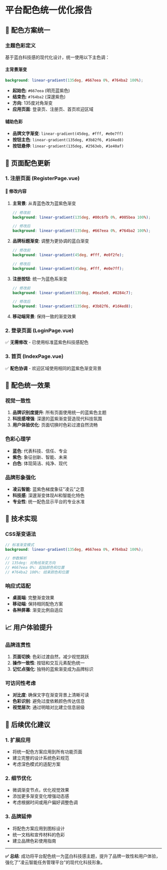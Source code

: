# 平台配色统一优化报告

## 🎨 配色方案统一

### 主题色彩定义

基于蓝白科技感的现代化设计，统一使用以下主色调：

#### 主背景渐变

```scss
background: linear-gradient(135deg, #667eea 0%, #764ba2 100%);
```

- **起始色**: `#667eea` (明亮蓝紫色)
- **结束色**: `#764ba2` (深邃紫色)
- **方向**: 135度对角渐变
- **应用页面**: 登录页、注册页、首页欢迎区域

#### 辅助色彩

- **品牌文字渐变**: `linear-gradient(45deg, #fff, #e0e7ff)`
- **按钮主色**: `linear-gradient(135deg, #3b82f6, #1d4ed8)`
- **按钮悬停**: `linear-gradient(135deg, #2563eb, #1e40af)`

## 📱 页面配色更新

### 1. 注册页面 (RegisterPage.vue)

#### 🔧 修改内容

1. **主背景**: 从青蓝色改为蓝紫色渐变

    ```scss
    // 修改前
    background: linear-gradient(135deg, #00c6fb 0%, #005bea 100%);

    // 修改后
    background: linear-gradient(135deg, #667eea 0%, #764ba2 100%);
    ```

2. **品牌标题渐变**: 调整为更协调的蓝白渐变

    ```scss
    // 修改前
    background: linear-gradient(45deg, #fff, #e0f2fe);

    // 修改后
    background: linear-gradient(45deg, #fff, #e0e7ff);
    ```

3. **注册按钮**: 统一为蓝色系渐变

    ```scss
    // 修改前
    background: linear-gradient(135deg, #0ea5e9, #0284c7);

    // 修改后
    background: linear-gradient(135deg, #3b82f6, #1d4ed8);
    ```

4. **移动端背景**: 保持一致的渐变效果

### 2. 登录页面 (LoginPage.vue)

✅ **无需修改** - 已使用标准蓝紫色科技感配色

### 3. 首页 (IndexPage.vue)

✅ **配色协调** - 欢迎区域使用相同的蓝紫色渐变背景

## 🎯 配色统一效果

### 视觉一致性

1. **品牌识别度提升**: 所有页面使用统一的蓝紫色主题
2. **科技感增强**: 深邃的蓝紫渐变营造现代科技氛围
3. **用户体验优化**: 页面切换时色彩过渡自然流畅

### 色彩心理学

- **蓝色**: 代表科技、信任、专业
- **紫色**: 象征创新、智能、未来
- **白色**: 体现简洁、纯净、现代

### 品牌形象强化

- **凌云智能**: 蓝紫色梯度象征"凌云"之意
- **科技感**: 深邃渐变体现AI和智能化特色
- **专业性**: 统一配色显示平台的专业水准

## 🔧 技术实现

### CSS渐变语法

```scss
// 标准渐变模式
background: linear-gradient(135deg, #667eea 0%, #764ba2 100%);

// 参数解析
// 135deg: 对角线渐变方向
// #667eea 0%: 起始颜色和位置
// #764ba2 100%: 结束颜色和位置
```

### 响应式适配

- **桌面端**: 完整渐变效果
- **移动端**: 保持相同配色方案
- **各种屏幕**: 渐变比例自适应

## 📈 用户体验提升

### 品牌连贯性

1. **页面切换**: 色彩过渡自然，减少视觉跳跃
2. **操作一致性**: 按钮和交互元素配色统一
3. **记忆点强化**: 独特的蓝紫渐变成为品牌标识

### 可访问性考虑

- **对比度**: 确保文字在渐变背景上清晰可读
- **色彩识别**: 避免过度依赖颜色传达信息
- **视觉层次**: 通过明暗对比建立信息层级

## 🚀 后续优化建议

### 1. 扩展应用

- 将统一配色方案应用到所有功能页面
- 建立完整的设计系统色彩规范
- 考虑深色模式的适配方案

### 2. 细节优化

- 微调渐变节点，优化视觉效果
- 添加更多渐变变化增强动态感
- 考虑根据时间或用户偏好调整色调

### 3. 品牌延伸

- 将配色方案应用到图标设计
- 统一文档和宣传材料的色彩
- 建立品牌色彩使用指南

---

**✅ 总结**: 成功将平台配色统一为蓝白科技感主题，提升了品牌一致性和用户体验，强化了"凌云智能任务管理平台"的现代化科技形象。
